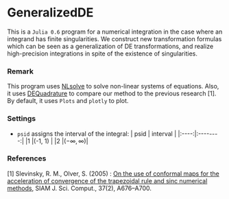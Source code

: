 # GeneralizedDE
This is a `Julia 0.6` program for a numerical integration
in the case where an integrand has finite singularities.
We construct new transformation formulas which can be seen
as a generalization of DE transformations,
and realize high-precision integrations
in spite of the existence of singularities.

### Remark
This program uses [NLsolve](https://github.com/JuliaNLSolvers/NLsolve.jl)
to solve non-linear systems of equations.
Also, it uses [DEQuadrature](https://github.com/MikaelSlevinsky/DEQuadrature.jl)
to compare our method to the previous research [1].
By default, it uses `Plots` and `plotly` to plot.

### Settings
* `psid` assigns the interval of the integral:
| psid | interval |
|:----:|:--------:|
|1     |(-1, 1)   |
|2     |$(-\infty, \infty)$|

### References
[1] Slevinsky, R. M., Olver, S. (2005) :
[On the use of conformal maps for the acceleration of convergence of the trapezoidal rule
and sinc numerical methods](https://epubs.siam.org/doi/10.1137/140978363),
SIAM J. Sci. Comput., 37(2), A676–A700.

